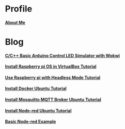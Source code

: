 # Profile
#### [About Me](https://pkrittapon.github.io/about_me/about_me.html)

# Blog
#### [C/C++ Basic Arduino Control LED Simulator with Wokwi](https://pkrittapon.github.io/Blog/arduino_led.html)
<!-- #### [VirtualBox and MX linux Install Tutorial](https://pkrittapon.github.io//Blog/Install_linux_virtual-machine.html) -->
#### [Install Raspberry pi OS in VirtualBox Tutorial](https://pkrittapon.github.io//Blog/install_rpi_virtualbox.html)
#### [Use Raspberry pi with Headless Mode Tutorial](https://pkrittapon.github.io//Blog/headless_rpi.html)
<!-- #### [WSL2 and Ubuntu Install Tutorial](https://pkrittapon.github.io/Install_linux.html) -->
#### [Install Docker Ubuntu Tutorial](https://pkrittapon.github.io/Blog/install_docker.html)
#### [Install Mosquitto MQTT Broker Ubuntu Tutorial](https://pkrittapon.github.io/Blog/install_mqtt_broker.html)
#### [Install Node-red Ubuntu Tutorial](https://pkrittapon.github.io/Blog/install_node-red.html)
#### [Basic Node-red Example](https://pkrittapon.github.io/Blog/basic_node-red.html)


